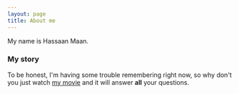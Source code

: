 ```yaml
---
layout: page
title: About me
---
```


My name is Hassaan Maan.

### My story

To be honest, I'm having some trouble remembering right now, so why don't you just watch [my movie](https://en.wikipedia.org/wiki/Memento_(film)) and it will answer **all** your questions.

